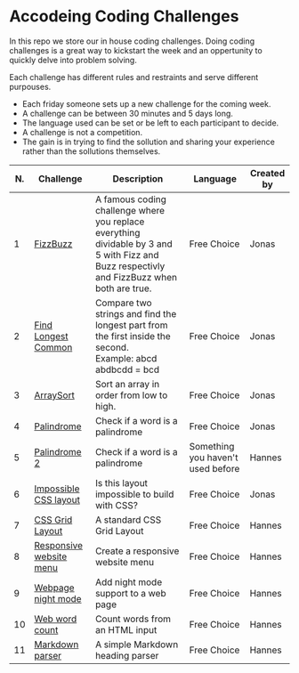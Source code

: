 # Accodeing Coding Challenges

In this repo we store our in house coding challenges. Doing coding challenges is a great way to kickstart the week and an oppertunity to quickly delve into problem solving.

Each challenge has different rules and restraints and serve different purpouses.

* Each friday someone sets up a new challenge for the coming week. 
* A challenge can be between 30 minutes and 5 days long.
* The language used can be set or be left to each participant to decide.
* A challenge is not a competition.
* The gain is in trying to find the sollution and sharing your experience rather than the sollutions themselves.

| N.  | Challenge  | Description  | Language | Created by |
-- | ------------ | -- | -- | --
| 1 | [FizzBuzz](https://github.com/accodeing/code-challenges/tree/master/01%20-%20FizzBuzz)  | A famous  coding challenge where you replace everything dividable by 3 and 5 with Fizz and Buzz respectivly and FizzBuzz when both are true.  |  Free Choice |  Jonas |
| 2 | [Find Longest Common](https://github.com/accodeing/code-challenges/tree/master/02%20-%20Find%20Longest%20Common)  | Compare two strings and find the longest part from the first inside the second.<br>Example: abcd abdbcdd = bcd  | Free Choice | Jonas  |
| 3 | [ArraySort](https://github.com/accodeing/code-challenges/tree/master/03%20-%20ArraySort) | Sort an array in order from low to high. | Free Choice  | Jonas  |
| 4 | [Palindrome](https://github.com/accodeing/code-challenges/tree/master/04%20-%20Palindrome) | Check if a word is a palindrome | Free Choice  | Jonas |
| 5 | [Palindrome 2](https://github.com/accodeing/code-challenges/tree/master/05%20-%20Palindrome%202) | Check if a word is a palindrome | Something you haven't used before  | Hannes  |
| 6 | [Impossible CSS layout](https://github.com/accodeing/code-challenges/tree/master/06%20-%20CSS%20columns) | Is this layout impossible to build with CSS? | Free Choice  | Jonas  |
| 7 | [CSS Grid Layout](https://github.com/accodeing/code-challenges/tree/master/07%20-%20CSS%20Layout) | A standard CSS Grid Layout | Free Choice  | Hannes  |
| 8 | [Responsive website menu](https://github.com/accodeing/code-challenges/tree/master/08%20-%20Responsive%20HTML%20menu) | Create a responsive website menu | Free Choice  | Hannes  |
| 9 | [Webpage night mode](https://github.com/accodeing/code-challenges/tree/master/09%20-%20Webpage%20night%20mode) | Add night mode support to a web page | Free Choice  | Hannes  |
| 10 | [Web word count](https://github.com/accodeing/code-challenges/tree/master/10%20-%20Web%20word%20count) | Count words from an HTML input | Free Choice | Hannes |
| 11 | [Markdown parser](https://github.com/accodeing/code-challenges/tree/master/11%20-%20Markdown%20parser) | A simple Markdown heading parser | Free Choice | Hannes |
